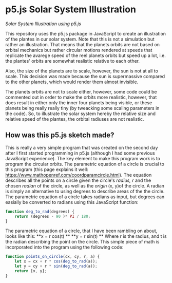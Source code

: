 # p5.js Solar System Illustration
*Solar System Illustration using p5.js*

This repository uses the p5.js package in JavaScript to create an illustration of the plantes in our solar system. Note that this is not a simulation but rather an illustration. That means that the planets orbits are not based on orbital mechanics but rather circular motions rendered at speeds that replicate the avarege speed of the reel planets orbits but speed up a lot, i.e. the plantes' orbits are somewhat realistic relative to each other. 

Also, the size of the planets are to scale, however, the sun is not at all to scale. This decision was made because the sun is supermassive compared to the other planets, which would render them almost invisible. 

The planets orbits are not to scale either, however, some code could be commented out in order to make the orbits more realistic, however, that does result in either only the inner four planets being visible, or these planets being really really tiny (by tweacking some scaling parameters in the code). So, to illustrate the solar system hereby the relative size and relative speed of the plantes, the orbital radiuses are not realistic. 

## How was this p5.js sketch made? 
This is really a very simple program that was created on the second day after I first started programming in p5.js (although I had some previous JavaScript experience). The key element to make this program work is to program the circular orbits. The parametric equation of a circle is crucial to this program (this page explains it well: https://www.mathopenref.com/coordparamcircle.html). The equation describes all the points on a circle given the circle's *radius, r* and the chosen *radian* of the circle, as well as the *origin* (x, y)of the circle. A radian is simply an alternative to using degrees to describe areas of the the circle. The parametric equation of a circle takes radians as input, but degrees can easially be converted to radians using this JavaScript function: 

```javascript
function deg_to_rad(degrees) {
	return (degrees - 90 )* PI / 180;
}
```
The parametric equation of a circle, that I have been rambling on about, looks like this:
**x = r cos(t) **
**y = r sin(t) **
Where r is the radius, and t is the radian describing the point on the circle. This simple piece of math is incorporated into the program using the following code: 
```javascript
function points_on_circle(cx, cy, r, a) {
	let x = cx + r * cos(deg_to_rad(a));
	let y = cy + r * sin(deg_to_rad(a));
	return [x, y];
}
```

